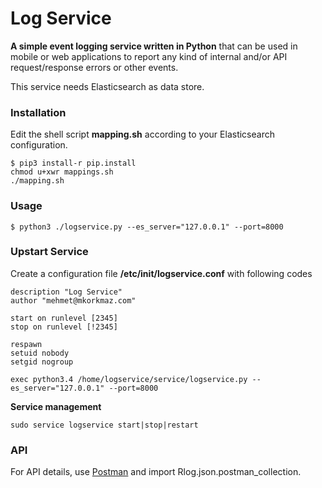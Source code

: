 # Log Service
**A simple event logging service written in Python** that can be used in mobile or web applications
to report any kind of internal and/or API request/response errors or other events.

This service needs Elasticsearch as data store.

### Installation

Edit the shell script **mapping.sh** according to your Elasticsearch configuration.

```
$ pip3 install-r pip.install
chmod u+xwr mappings.sh
./mapping.sh
```

### Usage

```
$ python3 ./logservice.py --es_server="127.0.0.1" --port=8000
```


### Upstart Service

Create a configuration file  **/etc/init/logservice.conf** with following codes

```
description "Log Service"
author "mehmet@mkorkmaz.com"

start on runlevel [2345]
stop on runlevel [!2345]

respawn
setuid nobody
setgid nogroup

exec python3.4 /home/logservice/service/logservice.py --es_server="127.0.0.1" --port=8000
```

**Service management**

```
sudo service logservice start|stop|restart
```

### API

For API details, use [Postman](https://www.getpostman.com/) and import Rlog.json.postman_collection.